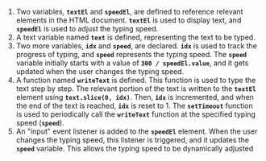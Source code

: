 1. Two variables, **`textEl`** and **`speedEl`**, are defined to reference relevant elements in the HTML document. **`textEl`** is used to display text, and **`speedEl`** is used to adjust the typing speed.
2. A text variable named **`text`** is defined, representing the text to be typed.
3. Two more variables, **`idx`** and **`speed`**, are declared. **`idx`** is used to track the progress of typing, and **`speed`** represents the typing speed. The **`speed`** variable initially starts with a value of **`300 / speedEl.value`**, and it gets updated when the user changes the typing speed.
4. A function named **`writeText`** is defined. This function is used to type the text step by step. The relevant portion of the text is written to the **`textEl`** element using **`text.slice(0, idx)`**. Then, **`idx`** is incremented, and when the end of the text is reached, **`idx`** is reset to 1. The **`setTimeout`** function is used to periodically call the **`writeText`** function at the specified typing speed (**`speed`**).
5. An "input" event listener is added to the **`speedEl`** element. When the user changes the typing speed, this listener is triggered, and it updates the **`speed`** variable. This allows the typing speed to be dynamically adjusted
